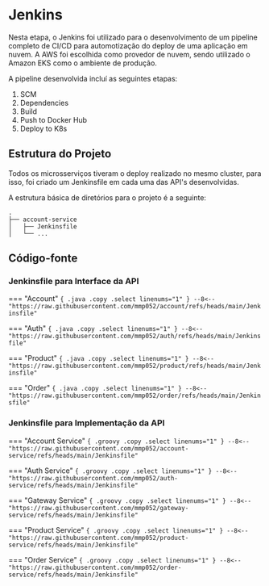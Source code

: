 # Jenkins

Nesta etapa, o Jenkins foi utilizado para o desenvolvimento de um pipeline completo de CI/CD para automotização do deploy de uma aplicação em nuvem. A AWS foi escolhida como provedor de nuvem, sendo utilizado o Amazon EKS como o ambiente de produção.

A pipeline desenvolvida incluí as seguintes etapas:

1. SCM
1. Dependencies
1. Build
1. Push to Docker Hub
1. Deploy to K8s

## Estrutura do Projeto

Todos os microsserviços tiveram o deploy realizado no mesmo cluster, para isso, foi criado um Jenkinsfile em cada uma das API's desenvolvidas. 

A estrutura básica de diretórios para o projeto é a seguinte:

``` { .bash }
.
├── account-service
│   ├── Jenkinsfile
│   └── ...
```

## Código-fonte

### Jenkinsfile para Interface da API

=== "Account"
    ``` { .java .copy .select linenums="1" }
    --8<-- "https://raw.githubusercontent.com/mmp052/account/refs/heads/main/Jenkinsfile"
    ```

=== "Auth"
    ``` { .java .copy .select linenums="1" }
    --8<-- "https://raw.githubusercontent.com/mmp052/auth/refs/heads/main/Jenkinsfile"
    ```

=== "Product"
    ``` { .java .copy .select linenums="1" }
    --8<-- "https://raw.githubusercontent.com/mmp052/product/refs/heads/main/Jenkinsfile"
    ```

=== "Order"
    ``` { .java .copy .select linenums="1" }
    --8<-- "https://raw.githubusercontent.com/mmp052/order/refs/heads/main/Jenkinsfile"    
    ```

### Jenkinsfile para Implementação da API

=== "Account Service"
    ``` { .groovy .copy .select linenums="1" }
    --8<-- "https://raw.githubusercontent.com/mmp052/account-service/refs/heads/main/Jenkinsfile"
    ```

=== "Auth Service"
    ``` { .groovy .copy .select linenums="1" }
    --8<-- "https://raw.githubusercontent.com/mmp052/auth-service/refs/heads/main/Jenkinsfile"
    ```

=== "Gateway Service"
    ``` { .groovy .copy .select linenums="1" }
    --8<-- "https://raw.githubusercontent.com/mmp052/gateway-service/refs/heads/main/Jenkinsfile"
    ```

=== "Product Service"
    ``` { .groovy .copy .select linenums="1" }
    --8<-- "https://raw.githubusercontent.com/mmp052/product-service/refs/heads/main/Jenkinsfile"
    ```

=== "Order Service"
    ``` { .groovy .copy .select linenums="1" }
    --8<-- "https://raw.githubusercontent.com/mmp052/order-service/refs/heads/main/Jenkinsfile"    
    ```